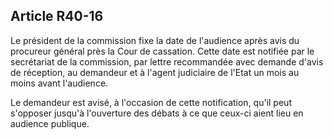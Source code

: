 Article R40-16
----
Le président de la commission fixe la date de l'audience après avis du procureur
général près la Cour de cassation. Cette date est notifiée par le secrétariat de
la commission, par lettre recommandée avec demande d'avis de réception, au
demandeur et à l'agent judiciaire de l'Etat un mois au moins avant l'audience.

Le demandeur est avisé, à l'occasion de cette notification, qu'il peut s'opposer
jusqu'à l'ouverture des débats à ce que ceux-ci aient lieu en audience publique.
